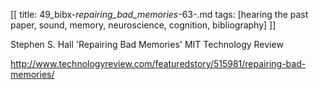 [[
title: 49_bibx-_repairing_bad_memories_-63-.md
tags: [hearing the past paper, sound, memory, neuroscience, cognition, bibliography]
]]

Stephen S. Hall 'Repairing Bad Memories' MIT Technology Review

<http://www.technologyreview.com/featuredstory/515981/repairing-bad-memories/>
